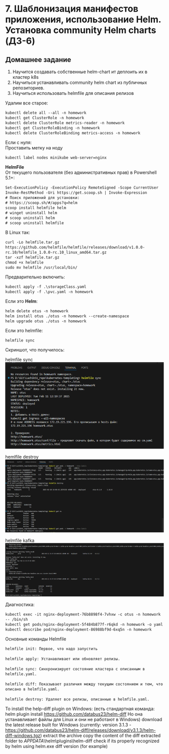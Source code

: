 # 7. Шаблонизация манифестов приложения, использование Helm. Установка community Helm charts (ДЗ-6)

## Домашнее задание
1) Научится создавать собственные helm-chart ит деплоить их в кластер k8s  
2) Научиться устанавливать community helm chart из публичных репозиториев.  
3) Научиться использовать helmfile для описания релизов

Удалим все старое:  
```
kubectl delete all --all -n homework
kubectl get ClusterRole -n homework
kubectl delete ClusterRole metrics-reader -n homework
kubectl get ClusterRoleBinding -n homework
kubectl delete ClusterRoleBinding metrics-access -n homework
```
Если с нуля:  
Проставить метку на ноду  
```
kubectl label nodes minikube web-server=nginx
```

**HelmFile**  
От текущего пользователя (без административных прав) в Powershell 5.1+:
```
Set-ExecutionPolicy -ExecutionPolicy RemoteSigned -Scope CurrentUser
Invoke-RestMethod -Uri https://get.scoop.sh | Invoke-Expression
# Поиск приложений для установки:
# https://scoop.sh/#/apps?q=helm
scoop install helmfile helm
# winget uninstall helm
# scoop uninstall helm
# scoop uninstall helmfile
```

В Linux так:
```
curl -Lo helmfile.tar.gz https://github.com/helmfile/helmfile/releases/download/v1.0.0-rc.10/helmfile_1.0.0-rc.10_linux_amd64.tar.gz
tar -xzf helmfile.tar.gz
chmod +x helmfile
sudo mv helmfile /usr/local/bin/
```

Предварительно включить:  
```
kubectl apply -f .\storageClass.yaml
kubectl apply -f .\pvc.yaml -n homework
```

Если это **Helm**:
```
helm delete otus -n homework
helm install otus ./otus -n homework --create-namespace
helm upgrade otus ./otus -n homework
```

Если это helmfile:
```
helmfile sync
```
Скриншот, что получилось:  
  
helmfile sync  
![helmfile sync](img/hemlfile_sync.png)  
  
hemlfile destroy 
![hemlfile destroy](img/hemlfile_destroy.png) 
  
helmfile kafka 
![helmfile kafka](img/helmfile_kafka.png) 


Диагностика:  
```
kubectl exec -it nginx-deployment-76b8898f4-7vhxw -c otus -n homework -- /bin/sh
kubectl get pods/nginx-deployment-5f484b877f-r6qkd -n homework -o yaml
kubectl describe pod/nginx-deployment-86988bf9d-6xq5n -n homework
```

Основные команды Helmfile  
```
helmfile init: Первое, что надо запустить

helmfile apply: Устанавливает или обновляет релизы.

helmfile sync: Синхронизирует состояние кластера с описанным в helmfile.yaml.

helmfile diff: Показывает различия между текущим состоянием и тем, что описано в helmfile.yaml.

helmfile destroy: Удаляет все релизы, описанные в helmfile.yaml.
```

To install the help-diff plugin on Windows:
(есть стандартная команда:
helm plugin install https://github.com/databus23/helm-diff
Но она устанавливает файлы для Linux и они не работают в Windows)
download the latest release built for Windows (currently: version 3.1.3 - https://github.com/databus23/helm-diff/releases/download/v3.1.3/helm-diff-windows.tgz)
extract the archive
copy the content of the diff extracted folder to $APPDATA$\helm\plugins\helm-diff
check if its properly recognized by helm using helm.exe diff version (for example)